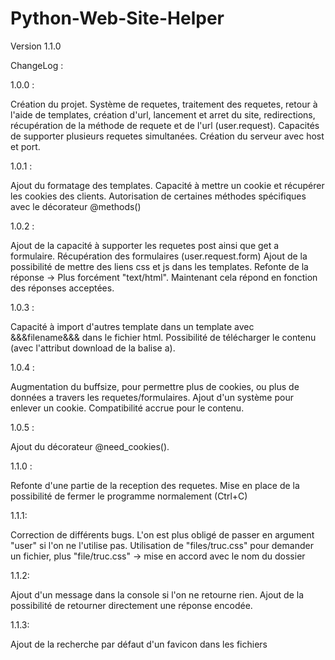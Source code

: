 # Python-Web-Site-Helper

Version 1.1.0

ChangeLog : 

1.0.0 :

Création du projet.
Système de requetes, traitement des requetes, retour à l'aide de templates, création d'url, lancement et arret du site, redirections, récupération de la méthode de requete et de l'url (user.request).
Capacités de supporter plusieurs requetes simultanées.
Création du serveur avec host et port.

1.0.1 :

Ajout du formatage des templates.
Capacité à mettre un cookie et récupérer les cookies des clients.
Autorisation de certaines méthodes spécifiques avec le décorateur @methods()


1.0.2 :

Ajout de la capacité à supporter les requetes post ainsi que get a formulaire.
Récupération des formulaires (user.request.form)
Ajout de la possibilité de mettre des liens css et js dans les templates.
Refonte de la réponse -> Plus forcément "text/html".
Maintenant cela répond en fonction des réponses acceptées.

1.0.3 :

Capacité à import d'autres template dans un template avec &&&filename&&& dans le fichier html.
Possibilité de télécharger le contenu (avec l'attribut download de la balise a).

1.0.4 :

Augmentation du buffsize, pour permettre plus de cookies, ou plus de données a travers les requetes/formulaires.
Ajout d'un système pour enlever un cookie.
Compatibilité accrue pour le contenu.

1.0.5 :

Ajout du décorateur @need_cookies().

1.1.0 :

Refonte d'une partie de la reception des requetes. Mise en place de la possibilité de fermer le programme normalement (Ctrl+C)

1.1.1:

Correction de différents bugs. L'on est plus obligé de passer en argument "user" si l'on ne l'utilise pas. Utilisation de "files/truc.css" pour demander un fichier, plus "file/truc.css" -> mise en accord avec le nom du dossier

1.1.2:

Ajout d'un message dans la console si l'on ne retourne rien. Ajout de la possibilité de retourner directement une réponse encodée.

1.1.3:

Ajout de la recherche par défaut d'un favicon dans les fichiers
